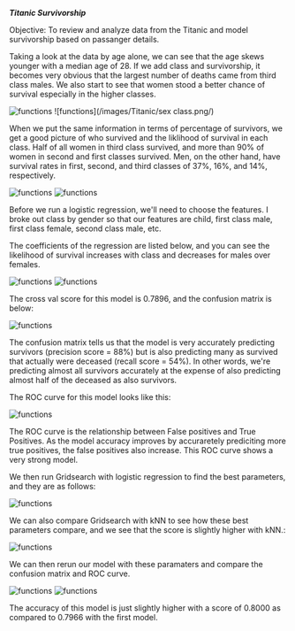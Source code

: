***Titanic Survivorship***

Objective: To review and analyze data from the Titanic and model survivorship based on passanger details.

Taking a look at the data by age alone, we can see that the age skews younger with a median age of 28. If we add class and survivorship, 
it becomes very obvious that the largest number of deaths came from third class males. We also start to see that women stood a better chance
of survival especially in the higher classes. 

![functions](/images/Titanic/passangerages.png/)
![functions](/images/Titanic/sex class.png/)

When we put the same information in terms of percentage of survivors, we get a good picture of who survived and the liklihood of survival in
each class. Half of all women in third class survived, and more than 90% of women in second and first classes survived. Men, on the other hand,
have survival rates in first, second, and third classes of 37%, 16%, and 14%, respectively.


![functions](/images/Titanic/survivalper.png/)
![functions](/images/Titanic/percentagetable.png/)

Before we run a logistic regression, we'll need to choose the features. I broke out class by gender so that our features are child, first class male, 
first class female, second class male, etc.

The coefficients of the regression are listed below, and you can see the likelihood of survival increases with class and decreases for males over females.

![functions](/images/Titanic/coefs.png/)
![functions](/images/Titanic/coefstable.png/)

The cross val score for this model is 0.7896, and the confusion matrix is below:

![functions](/images/Titanic/cm1.png/)

The confusion matrix tells us that the model is very accurately predicting survivors (precision score = 88%) but is also predicting many as survived that actually were deceased (recall score = 54%). In other words, we're predicting almost all survivors accurately at the expense of also predicting almost half of the deceased as also survivors.

The ROC curve for this model looks like this:

![functions](/images/Titanic/roc1.png/)

The ROC curve is the relationship between False positives and True Positives. As the model accuracy improves by accuraretely prediciting more true positives, the false positives also increase. This ROC curve shows a very strong model.


We then run Gridsearch with logistic regression to find the best parameters, and they are as follows:

![functions](/images/Titanic/params1.png/)

We can also compare Gridsearch with kNN to see how these best parameters compare, and we see that the score is slightly higher with kNN.:

![functions](/images/Titanic/param2.png/)

We can then rerun our model with these paramaters and compare the confusion matrix and ROC curve.

![functions](/images/Titanic/cm2.png/)
![functions](/images/Titanic/roc2.png/)

The accuracy of this model is just slightly higher with a score of 0.8000 as compared to 0.7966 with the first model.


